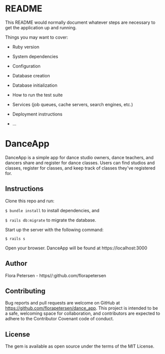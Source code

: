 # README

This README would normally document whatever steps are necessary to get the
application up and running.

Things you may want to cover:

* Ruby version

* System dependencies

* Configuration

* Database creation

* Database initialization

* How to run the test suite

* Services (job queues, cache servers, search engines, etc.)

* Deployment instructions

* ...

# DanceApp

DanceApp is a simple app for dance studio owners, dance teachers, and dancers share and register for dance classes. Users can find studios and classes, register for classes, and keep track of classes they've registered for. 

## Instructions

Clone this repo and run:

```$ bundle install``` to install dependencies, and 

```$ rails db:migrate``` to migrate the database.

Start up the server with the following command:

```$ rails s```

Open your browser. DanceApp will be found at https://localhost:3000

## Author

Flora Petersen - https//:github.com/florapetersen

## Contributing

Bug reports and pull requests are welcome on GitHub at https://github.com/florapetersen/dance_app. This project is intended to be a safe, welcoming space for collaboration, and contributors are expected to adhere to the Contributor Covenant code of conduct.

## License

The gem is available as open source under the terms of the MIT License.